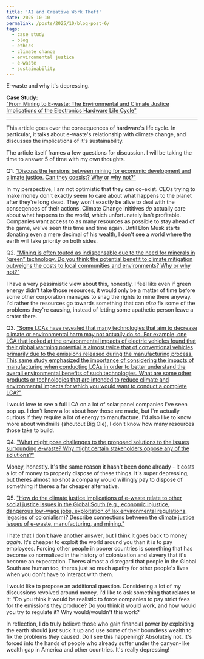 ```yaml
---
title: 'AI and Creative Work Theft'
date: 2025-10-10
permalink: /posts/2025/10/blog-post-6/
tags:
  - case study
  - blog
  - ethics
  - climate change
  - environmental justice
  - e-waste
  - sustainability
---
```


E-waste and why it's depressing.

**Case Study:**  
["From Mining to E-waste: The Environmental and Climate Justice Implications of the Electronics Hardware Life Cycle"](https://mit-serc.pubpub.org/pub/w9ht6hue/release/5?readingCollection=ca73f7c0)

---

This article goes over the consequences of hardware's life cycle. In particular, it talks about e-waste's relationship with climate change, and discusses the implications of it's sustainability. 

The article itself frames a few questions for discussion. I will be taking the time to answer 5 of time with my own thoughts. 

Q1. ["Discuss the tensions between mining for economic development and climate justice. Can they coexist? Why or why not?"](https://mit-serc.pubpub.org/pub/w9ht6hue/release/5?from=14272&to=14387)

In my perspective, I am not optimistic that they can co-exist. CEOs trying to make money don't exactly seem to care about what happens to the planet after they're long dead. They won't exactly be alive to deal with the conseqences of their actions. Climate Change inititives *do* actually care about what happens to the world, which unfortunately isn't profitable. Companies want access to as many resources as possible to stay ahead of the game, we've seen this time and time again. Until Elon Musk starts donating even a mere decimal of his wealth, I don't see a world where the earth will take priority on both sides.  

Q2. ["Mining is often touted as indispensable due to the need for minerals in “green” technology. Do you think the potential benefit to climate mitigation outweighs the costs to local communities and environments? Why or why not?"](https://mit-serc.pubpub.org/pub/w9ht6hue/release/5?from=14391&to=14614)

I have a very pessimistic view about this, honestly. I feel like even if green energy didn't take those resources, it would only be a matter of time before some other corporation manages to snag the rights to mine there anyway. I'd rather the resources go towards something that can *also* fix some of the problems they're causing, instead of letting some apathetic person leave a crater there. 

Q3. ["Some LCAs have revealed that many technologies that aim to decrease climate or environmental harm may not actually do so. For example, one LCA that looked at the environmental impacts of electric vehicles found that their global warming potential is almost twice that of conventional vehicles primarily due to the emissions released during the manufacturing process. This same study emphasized the importance of considering the impacts of manufacturing when conducting LCAs in order to better understand the overall environmental benefits of such technologies. What are some other products or technologies that are intended to reduce climate and environmental impacts for which you would want to conduct a complete LCA?"](https://mit-serc.pubpub.org/pub/w9ht6hue/release/5?from=21701&to=22421)

I would love to see a full LCA on a lot of solar panel companies I've seen pop up. I don't know a lot about how those are made, but I'm actually curious if they require a lot of energy to manufacture. I'd also like to know more about windmills (shoutout Big Ole), I don't know how many resources those take to build. 

Q4. ["What might pose challenges to the proposed solutions to the issues surrounding e-waste? Why might certain stakeholders oppose any of the solutions?"](https://mit-serc.pubpub.org/pub/w9ht6hue/release/5?from=29145&to=29292)

Money, honestly. It's the same reason it hasn't been done already - it costs a lot of money to properly dispose of these things. It's super depressing, but theres almost no shot a company would willingly pay to dispose of something if theres a far cheaper alternative. 

Q5. ["How do the climate justice implications of e-waste relate to other social justice issues in the Global South (e.g., economic injustice, dangerous low-wage jobs, exploitation of lax environmental regulations, legacies of colonialism)? Describe connections between the climate justice issues of e-waste, manufacturing, and mining."](https://mit-serc.pubpub.org/pub/w9ht6hue/release/5?from=29296&to=29625) 

I hate that I don't have another answer, but I think it goes back to money *again*. It's cheaper to exploit the world around you than it is to pay employees. Forcing other people in poorer countries is something that has become so normalized in the history of colonization and slavery that it's become an expectation. Theres almost a disregard that people in the Global South are human too, theres just so much apathy for other people's lives when you don't have to interact with them.  

I would like to propose an additional question. Considering a lot of my discussions revolved around money, I'd like to ask something that relates to it:
"Do you think it would be realistic to force companies to pay strict fees for the emissions they produce? Do you think it would work, and how would you try to regulate it? Why would/wouldn't this work? 

In reflection, I do truly believe those who gain financial power by exploiting the earth should just suck it up and use some of their boundless wealth to fix the problems *they* caused. Do I see this happening? Absolutely not. It's forced into the hands of people who already suffer under the canyon-like wealth gap in America and other countries. It's really depressing!